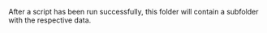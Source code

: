 After a script has been run successfully, this folder will contain a subfolder with the respective data.

